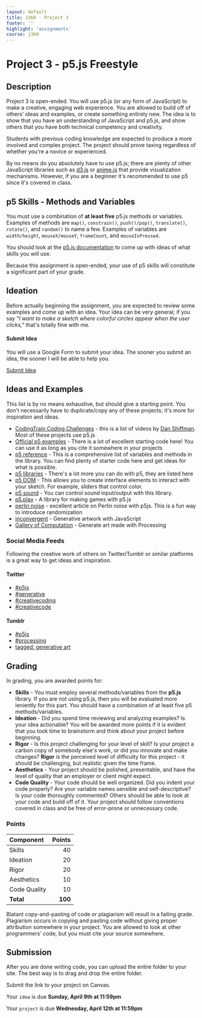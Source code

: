 ```yaml
---
layout: default
title: J360 - Project 3
footer: ''
highlight: 'assignments'
course: j360
---
```

# Project 3 - p5.js Freestyle
## Description
Project 3 is open-ended. You will use p5.js (or any form of JavaScript) to make a creative, engaging web experience. You are allowed to build off of others' ideas and examples, or create something entirely new. The idea is to show that you have an understanding of JavaScript and p5.js, and show others that you have both technical competency and creativity.

Students with previous coding knowledge are expected to produce a more involved and complex project. The project should prove taxing regardless of whether you're a novice or experienced.

By no means do you absolutely have to use p5.js; there are plenty of other JavaScript libraries such as [d3.js](https://d3js.org) or [anime.js](http://anime-js.com/) that provide visualization mechanisms. However, if you are a beginner it's recommended to use p5 since it's covered in class.

## p5 Skills - Methods and Variables
You must use a combination of __at least five__ p5.js methods or variables. Examples of methods are `map()`, `constrain()`, `push()/pop()`, `translate()`, `rotate()`, and `random()` to name a few. Examples of variables are `width/height`, `mouseX/mouseY`, `frameCount`, and `mouseIsPressed`.

You should look at the [p5.js documentation](https://p5js.org/reference/) to come up with ideas of what skills you will use.

Because this assignment is open-ended, your use of p5 skills will constitute a significant part of your grade.

## Ideation
Before actually beginning the assignment, you are expected to review some examples and come up with an idea. Your idea can be very general; if you say _"I want to make a sketch where colorful circles appear when the user clicks,"_ that's totally fine with me.

  <div class="card-block">
    <h4 class="card-title">Submit Idea</h4>
    <p class="card-text">You will use a Google Form to submit your idea. The sooner you submit an idea, the sooner I will be able to help you.</p>
    <a href="https://goo.gl/forms/jPSHkYHTVixnzkju1" class="btn btn-primary" target="_blank">Submit Idea</a>
  </div>

## Ideas and Examples
This list is by no means exhaustive, but should give a starting point. You don't necessarily have to duplicate/copy any of these projects; it's more for inspiration and ideas.

 * [CodingTrain Coding Challenges](https://www.youtube.com/playlist?list=PLRqwX-V7Uu6ZiZxtDDRCi6uhfTH4FilpH) - this is a list of videos by [Dan Shiffman](http://shiffman.net/). Most of these projects use p5.js
 * [Official p5 examples](https://p5js.org/examples/) - There is a lot of excellent starting code here! You can use it as long as you cite it somewhere in your projects
 * [p5 reference](https://p5js.org/reference/) - This is a comprehensive list of variables and methods in the library. You can find plenty of starter code here and get ideas for what is possible.
 * [p5 libraries](https://p5js.org/libraries/) - There's a lot more you can do with p5, they are listed here
 * [p5 DOM](https://p5js.org/reference/#/libraries/p5.dom) - This allows you to create interface elements to interact with your sketch. For example, sliders that control color.
 * [p5 sound](https://p5js.org/reference/#/libraries/p5.sound) - You can control sound input/output with this library.
 * [p5.play](http://p5play.molleindustria.org/) - A library for making games with p5.js
 * [perlin noise](http://genekogan.com/code/p5js-perlin-noise/) - excellent article on Perlin noise with p5js. This is a fun way to introduce randomization
 * [inconvergent](http://inconvergent.net/) - Generative artwork with JavaScript
 * [Gallery of Computation](http://www.complexification.net/gallery/) - Generate art made with Processing

### Social Media Feeds
Following the creative work of others on Twitter/Tumblr or similar platforms is a great way to get ideas and inspiration.

#### Twitter
 * [#p5js](https://twitter.com/hashtag/p5js?src=hash)
 * [#generative](https://twitter.com/hashtag/generative?src=hash)
 * [#creativecoding](https://twitter.com/hashtag/creativecoding?src=hash)
 * [#creativecode](https://twitter.com/hashtag/creativecode?src=hash)

#### Tumblr
 * [#p5js](https://www.tumblr.com/search/%23p5js)
 * [#processing](https://www.tumblr.com/search/%23processing)
 * [tagged: generative art](https://www.tumblr.com/tagged/generative-art)

## Grading
In grading, you are awarded points for:

* __Skills__ - You must employ several methods/variables from the __p5.js__ library. If you are not using p5.js, then you will be evaluated more leniently for this part. You should have a combination of at least five p5 methods/variables.
* __Ideation__ - Did you spend time reviewing and analyzing examples? Is your idea actionable? You will be awarded more points if it is evident that you took time to brainstorm and think about your project before beginning.
* __Rigor__ - Is this project challenging for your level of skill? Is your project a carbon copy of somebody else's work, or did you innovate and make changes? __Rigor__ is the perceived level of difficulty for this project - it should be challenging, but realistic given the time frame.
* __Aesthetics__ - Your project should be polished, presentable, and have the level of quality that an employer or client might expect.
* __Code Quality__ - Your code should be well organized. Did you indent your code properly? Are your variable names sensible and self-descriptive? Is your code thoroughly commented? Others should be able to look at your code and build off of it. Your project should follow conventions covered in class and be free of error-prone or unnecessary code.

### Points

| Component    |  Points |
|:-------------|--------:|
| Skills       |      40 |
| Ideation     |      20 |
| Rigor        |      20 |
| Aesthetics   |      10 |
| Code Quality |      10 |
| **Total**    | **100** |

Blatant copy-and-pasting of code or plagiarism will result in a failing grade. Plagiarism occurs in copying and pasting code without giving proper attribution somewhere in your project. You are allowed to look at other programmers' code, but you must cite your source somewhere.

## Submission
After you are done writing code, you can upload the entire folder to your site. The best way is to drag and drop the entire folder.

Submit the link to your project on Canvas.

Your `idea` is due __Sunday, April 9th at 11:59pm__

Your `project` is due __Wednesday, April 12th at 11:59pm__